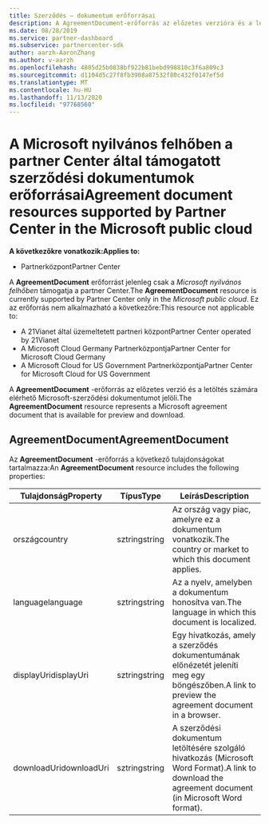 ```yaml
---
title: Szerződés – dokumentum erőforrásai
description: A AgreementDocument-erőforrás az előzetes verzióra és a letöltésre vonatkozó Microsoft-szerződési dokumentum. A Microsoft nyilvános felhőben a partner Center támogatja.
ms.date: 08/28/2019
ms.service: partner-dashboard
ms.subservice: partnercenter-sdk
author: aarzh-AaronZhang
ms.author: v-aarzh
ms.openlocfilehash: 4805d25b0838bf922b81bebd998810c3f6a809c3
ms.sourcegitcommit: d1104d5c27f8fb3908a87532f80c432f0147ef5d
ms.translationtype: MT
ms.contentlocale: hu-HU
ms.lasthandoff: 11/13/2020
ms.locfileid: "97768560"
---
```

# <a name="agreement-document-resources-supported-by-partner-center-in-the-microsoft-public-cloud"></a><span data-ttu-id="ab61e-104">A Microsoft nyilvános felhőben a partner Center által támogatott szerződési dokumentumok erőforrásai</span><span class="sxs-lookup"><span data-stu-id="ab61e-104">Agreement document resources supported by Partner Center in the Microsoft public cloud</span></span>

<span data-ttu-id="ab61e-105">**A következőkre vonatkozik:**</span><span class="sxs-lookup"><span data-stu-id="ab61e-105">**Applies to:**</span></span>

- <span data-ttu-id="ab61e-106">Partnerközpont</span><span class="sxs-lookup"><span data-stu-id="ab61e-106">Partner Center</span></span>

<span data-ttu-id="ab61e-107">A **AgreementDocument** erőforrást jelenleg csak a *Microsoft nyilvános felhőben* támogatja a partner Center.</span><span class="sxs-lookup"><span data-stu-id="ab61e-107">The **AgreementDocument** resource is currently supported by Partner Center only in the *Microsoft public cloud*.</span></span> <span data-ttu-id="ab61e-108">Ez az erőforrás nem alkalmazható a következőre:</span><span class="sxs-lookup"><span data-stu-id="ab61e-108">This resource not applicable to:</span></span>

- <span data-ttu-id="ab61e-109">A 21Vianet által üzemeltetett partneri központ</span><span class="sxs-lookup"><span data-stu-id="ab61e-109">Partner Center operated by 21Vianet</span></span>
- <span data-ttu-id="ab61e-110">A Microsoft Cloud Germany Partnerközpontja</span><span class="sxs-lookup"><span data-stu-id="ab61e-110">Partner Center for Microsoft Cloud Germany</span></span>
- <span data-ttu-id="ab61e-111">A Microsoft Cloud for US Government Partnerközpontja</span><span class="sxs-lookup"><span data-stu-id="ab61e-111">Partner Center for Microsoft Cloud for US Government</span></span>

<span data-ttu-id="ab61e-112">A **AgreementDocument** -erőforrás az előzetes verzió és a letöltés számára elérhető Microsoft-szerződési dokumentumot jelöli.</span><span class="sxs-lookup"><span data-stu-id="ab61e-112">The **AgreementDocument** resource represents a Microsoft agreement document that is available for preview and download.</span></span>

## <a name="agreementdocument"></a><span data-ttu-id="ab61e-113">AgreementDocument</span><span class="sxs-lookup"><span data-stu-id="ab61e-113">AgreementDocument</span></span>

<span data-ttu-id="ab61e-114">Az **AgreementDocument** -erőforrás a következő tulajdonságokat tartalmazza:</span><span class="sxs-lookup"><span data-stu-id="ab61e-114">An **AgreementDocument** resource includes the following properties:</span></span>

| <span data-ttu-id="ab61e-115">Tulajdonság</span><span class="sxs-lookup"><span data-stu-id="ab61e-115">Property</span></span>       | <span data-ttu-id="ab61e-116">Típus</span><span class="sxs-lookup"><span data-stu-id="ab61e-116">Type</span></span>   | <span data-ttu-id="ab61e-117">Leírás</span><span class="sxs-lookup"><span data-stu-id="ab61e-117">Description</span></span>                                                                                               |
|----------------|--------|-----------------------------------------------------------------------------------------------------------|
| <span data-ttu-id="ab61e-118">ország</span><span class="sxs-lookup"><span data-stu-id="ab61e-118">country</span></span> | <span data-ttu-id="ab61e-119">sztring</span><span class="sxs-lookup"><span data-stu-id="ab61e-119">string</span></span> | <span data-ttu-id="ab61e-120">Az ország vagy piac, amelyre ez a dokumentum vonatkozik.</span><span class="sxs-lookup"><span data-stu-id="ab61e-120">The country or market to which this document applies.</span></span> |
| <span data-ttu-id="ab61e-121">language</span><span class="sxs-lookup"><span data-stu-id="ab61e-121">language</span></span> | <span data-ttu-id="ab61e-122">sztring</span><span class="sxs-lookup"><span data-stu-id="ab61e-122">string</span></span> | <span data-ttu-id="ab61e-123">Az a nyelv, amelyben a dokumentum honosítva van.</span><span class="sxs-lookup"><span data-stu-id="ab61e-123">The language in which this document is localized.</span></span> |
| <span data-ttu-id="ab61e-124">displayUri</span><span class="sxs-lookup"><span data-stu-id="ab61e-124">displayUri</span></span> | <span data-ttu-id="ab61e-125">sztring</span><span class="sxs-lookup"><span data-stu-id="ab61e-125">string</span></span> | <span data-ttu-id="ab61e-126">Egy hivatkozás, amely a szerződés dokumentumának előnézetét jeleníti meg egy böngészőben.</span><span class="sxs-lookup"><span data-stu-id="ab61e-126">A link to preview the agreement document in a browser.</span></span>  |
| <span data-ttu-id="ab61e-127">downloadUri</span><span class="sxs-lookup"><span data-stu-id="ab61e-127">downloadUri</span></span> |<span data-ttu-id="ab61e-128">sztring</span><span class="sxs-lookup"><span data-stu-id="ab61e-128">string</span></span> | <span data-ttu-id="ab61e-129">A szerződési dokumentum letöltésére szolgáló hivatkozás (Microsoft Word Format).</span><span class="sxs-lookup"><span data-stu-id="ab61e-129">A link to download the agreement document (in Microsoft Word format).</span></span> |
